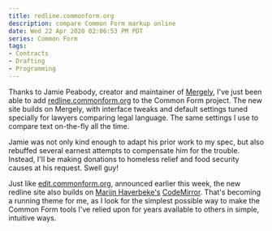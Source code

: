```yaml
---
title: redline.commonform.org
description: compare Common Form markup online
date: Wed 22 Apr 2020 02:06:53 PM PDT
series: Common Form
tags:
- Contracts
- Drafting
- Programming
---
```


Thanks to Jamie Peabody, creator and maintainer of [Mergely](https://mergely.com), I've just been able to add [redline.commonform.org](https://redline.commonform.org) to the Common Form project.  The new site builds on Mergely, with interface tweaks and default settings tuned specially for lawyers comparing legal language.  The same settings I use to compare text on-the-fly all the time.

Jamie was not only kind enough to adapt his prior work to my spec, but also rebuffed several earnest attempts to compensate him for the trouble.  Instead, I'll be making donations to homeless relief and food security causes at his request.  Swell guy!

Just like [edit.commonform.org](https://edit.commonform.org), announced earlier this week, the new redline site also builds on [Marijn Haverbeke's](https://marijnhaverbeke.nl/fund/) [CodeMirror](https://codemirror.com).  That's becoming a running theme for me, as I look for the simplest possible way to make the Common Form tools I've relied upon for years available to others in simple, intuitive ways.
